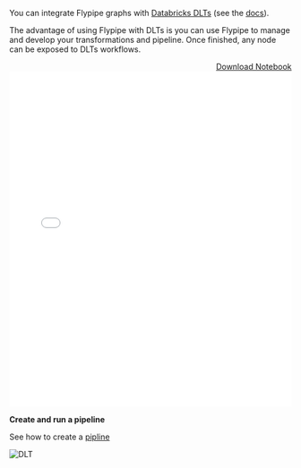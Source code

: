 You can integrate Flypipe graphs with [Databricks DLTs](https://www.databricks.com/product/delta-live-tables) (see
the [docs](https://docs.databricks.com/workflows/delta-live-tables/index.html)).

The advantage of using Flypipe with DLTs is you can use Flypipe to manage and develop your transformations and pipeline.
Once finished, any node can be exposed to DLTs workflows.

<a href="_static/html/flypipe_databricks_dlt.html" target="_blank" title="Download Notebook" style="float: right;">
Download Notebook</a>
<iframe style="border:none;" src="_static/html/flypipe_databricks_dlt.html" width="100%" height="600px"></iframe>

**Create and run a pipeline**

See how to create
a [pipline](https://docs.databricks.com/workflows/delta-live-tables/delta-live-tables-quickstart.html#create-a-pipeline)

![DLT](_static/images/databricks_dlt.svg)